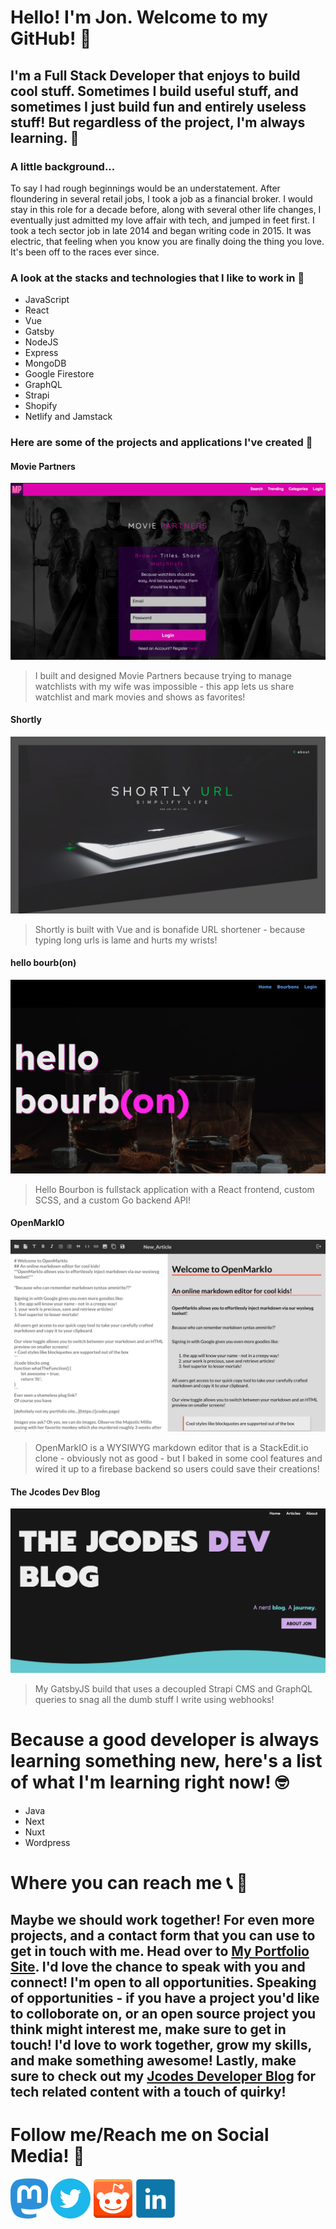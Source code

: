 # Hello! I'm Jon. Welcome to my GitHub! 👾
## I'm a Full Stack Developer that enjoys to build cool stuff.  Sometimes I build useful stuff, and sometimes I just build fun and entirely useless stuff! But regardless of the project, I'm always learning. 🌱
### A little background...
To say I had rough beginnings would be an understatement.  After floundering in several retail jobs, I took a job as a financial broker.  I would stay in this role for a decade before, along with several other life changes, I eventually just admitted my love affair with tech, and jumped in feet first.  I took a tech sector job in late 2014 and began writing code in 2015.  It was electric, that feeling when you know you are finally doing the thing you love.  It's been off to the races ever since. 
### A look at the stacks and technologies that I like to work in 💾
* JavaScript
* React
* Vue
* Gatsby
* NodeJS
* Express
* MongoDB
* Google Firestore
* GraphQL
* Strapi
* Shopify
* Netlify and Jamstack

### Here are some of the projects and applications I've created 🚀
#### Movie Partners
[![Movie Partners](https://github.com/GoloisaNinja/GoloisaNinja/blob/main/moviePartners.png)](https://www.wewatch.pw)
> I built and designed Movie Partners because trying to manage watchlists with my wife was impossible - this app lets us share watchlist and mark movies and shows as favorites!  

#### Shortly
[![Shortly URL](https://github.com/GoloisaNinja/GoloisaNinja/blob/main/shortly.png)](https://fpd.pw)
> Shortly is built with Vue and is bonafide URL shortener - because typing long urls is lame and hurts my wrists!  


#### hello bourb(on)
[![HelloBourbon](https://github.com/GoloisaNinja/GoloisaNinja/blob/main/hellobourbon.png)](https://hellogobourbon.netlify.app)
> Hello Bourbon is fullstack application with a React frontend, custom SCSS, and a custom Go backend API!   


#### OpenMarkIO
[![WYSIWYG](https://github.com/GoloisaNinja/GoloisaNinja/blob/main/openmark.png)](https://openmarkio.netlify.app)
> OpenMarkIO is a WYSIWYG markdown editor that is a StackEdit.io clone - obviously not as good - but I baked in some cool features and wired it up to a firebase backend so users could save their creations! 


#### The Jcodes Dev Blog
![My Blog](https://github.com/GoloisaNinja/GoloisaNinja/blob/main/blogRedesign.png)
> My GatsbyJS build that uses a decoupled Strapi CMS and GraphQL queries to snag all the dumb stuff I write using webhooks!  

  
# Because a good developer is always learning something new, here's a list of what I'm learning right now! 🤓
* Java
* Next
* Nuxt
* Wordpress

# Where you can reach me 📞 📧
## Maybe we should work together!  For even more projects, and a contact form that you can use to get in touch with me.  Head over to [My Portfolio Site](https://joncollins.dev).  I'd love the chance to speak with you and connect!  I'm open to all opportunities.  Speaking of opportunities - if you have a project you'd like to colloborate on, or an open source project you think might interest me, make sure to get in touch!  I'd love to work together, grow my skills, and make something awesome!  Lastly, make sure to check out my [Jcodes Developer Blog](https://jcodes.blog) for tech related content with a touch of quirky!

# Follow me/Reach me on Social Media! 🐘
[![Mastodon](https://github.com/GoloisaNinja/GoloisaNinja/blob/main/smMastodon.png)](https://hachyderm.io/@joncollinsdev) [![Twitter](https://github.com/GoloisaNinja/GoloisaNinja/blob/main/twitter.png)](https://twitter.com/GoloisaNinja) [![Reddit](https://github.com/GoloisaNinja/GoloisaNinja/blob/main/reddit.png)](https://reddit.com/user/GoloisaNinja) [![Linkedin](https://github.com/GoloisaNinja/GoloisaNinja/blob/main/linkedin.png)](https://www.linkedin.com/in/jonmcollins/)
